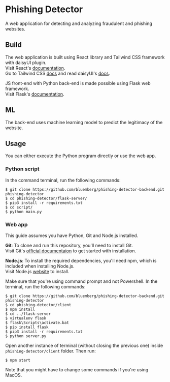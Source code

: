 # Phishing Detector

A web application for detecting and analyzing fraudulent and phishing websites.

## Build
The web application is built using React library and Tailwind CSS framework with daisyUI plugin.\
Visit React's [documentation](https://react.dev/reference/react).\
Go to Tailwind CSS [docs](https://tailwindcss.com/docs/) and read daisyUI's [docs](https://daisyui.com/docs).

JS front-end with Python back-end is made possible using Flask web framework.\
Visit Flask's [documentation](https://flask.palletsprojects.com/en/).

## ML
The back-end uses machine learning model to predict the legitimacy of the website.

## Usage
You can either execute the Python program directly or use the web app.

### Python script
In the command terminal, run the following commands:

    $ git clone https://github.com/bluemberg/phishing-detector-backend.git phishing-detector
    $ cd phishing-detector/flask-server/
    $ pip3 install -r requirements.txt
    $ cd script/
    $ python main.py
    
### Web app
This guide assumes you have Python, Git and Node.js installed.

**Git**: To clone and run this repository, you'll need to install Git.\
Visit Git's [official documentaion](https://git-scm.com/book/en/v2/Getting-Started-Installing-Git) to get started with installation.

**Node.js**: To install the required dependencies, you'll need npm, which is included when installing Node.js.\
Visit Node.js [website](https://nodejs.org/en/download) to install.

Make sure that you're using command prompt and not Powershell. In the terminal, run the following commands:

    $ git clone https://github.com/bluemberg/phishing-detector-backend.git phishing-detector
    $ cd phishing-detector/client
    $ npm install
    $ cd ../flask-server
    $ virtualenv flask
    $ flask\Scripts\activate.bat
    $ pip install flask
    $ pip3 install -r requirements.txt
    $ python server.py


Open another instance of terminal (without closing the previous one) inside `phishing-detector/client` folder. Then run:
    
    $ npm start

Note that you might have to change some commands if you're using MacOS.
